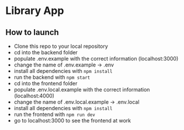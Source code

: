 # Library App

## How to launch 
- Clone this repo to your local repository
- cd into the backend folder
- populate .env.example with the correct information (localhost:3000)
- change the name of .env.example -> .env
- install all dependencies with `npm install`
- run the backend with `npm start`
- cd into the frontend folder
- populate .env.local.example with the correct information (localhost:4000)
- change the name of .env.local.example -> .env.local
- install all dependencies with `npm install`
- run the frontend with `npm run dev`
- go to localhost:3000 to see the frontend at work
